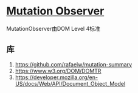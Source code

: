 # [Mutation Observer](https://dom.spec.whatwg.org/#mutationobserver)

MutationObserver由DOM Level 4标准
## 库

1. https://github.com/rafaelw/mutation-summary
1. https://www.w3.org/DOM/DOMTR
1. https://developer.mozilla.org/en-US/docs/Web/API/Document_Object_Model
